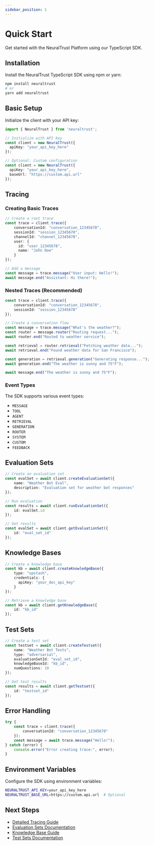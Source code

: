 ```yaml
---
sidebar_position: 1
---
```


# Quick Start

Get started with the NeuralTrust Platform using our TypeScript SDK.

## Installation

Install the NeuralTrust TypeScript SDK using npm or yarn:

```bash
npm install neuraltrust
# or
yarn add neuraltrust
```

## Basic Setup

Initialize the client with your API key:

```typescript
import { NeuralTrust } from 'neuraltrust';

// Initialize with API key
const client = new NeuralTrust({ 
  apiKey: "your_api_key_here" 
});

// Optional: Custom configuration
const client = new NeuralTrust({ 
  apiKey: "your_api_key_here",
  baseUrl: "https://custom.api.url"
});
```

## Tracing

### Creating Basic Traces

```typescript
// Create a root trace
const trace = client.trace({
    conversationId: "conversation_12345678",
    sessionId: "session_12345678",
    channelId: "channel_12345678",
    user: { 
      id: "user_12345678", 
      name: "John Doe" 
    }
});

// Add a message
const message = trace.message("User input: Hello!");
await message.end("Assistant: Hi there!");
```

### Nested Traces (Recommended)

```typescript
const trace = client.trace({
    conversationId: "conversation_12345678",
    sessionId: "session_12345678"
});

// Create a conversation flow
const message = trace.message("What's the weather?");
const router = message.router("Routing request...");
await router.end("Routed to weather service");

const retrieval = router.retrieval("Fetching weather data...");
await retrieval.end("Found weather data for San Francisco");

const generation = retrieval.generation("Generating response...");
await generation.end("The weather is sunny and 75°F");

await message.end("The weather is sunny and 75°F");
```

### Event Types

The SDK supports various event types:
- `MESSAGE`
- `TOOL`
- `AGENT`
- `RETRIEVAL`
- `GENERATION`
- `ROUTER`
- `SYSTEM`
- `CUSTOM`
- `FEEDBACK`

## Evaluation Sets

```typescript
// Create an evaluation set
const evalSet = await client.createEvaluationSet({
    name: "Weather Bot Eval",
    description: "Evaluation set for weather bot responses"
});

// Run evaluation
const results = await client.runEvaluationSet({ 
    id: evalSet.id 
});

// Get results
const evalSet = await client.getEvaluationSet({ 
    id: "eval_set_id" 
});
```

## Knowledge Bases

```typescript
// Create a knowledge base
const kb = await client.createKnowledgeBase({
    type: "upstash",
    credentials: { 
      apiKey: "your_doc_api_key" 
    }
});

// Retrieve a knowledge base
const kb = await client.getKnowledgeBase({ 
    id: "kb_id" 
});
```

## Test Sets

```typescript
// Create a test set
const testset = await client.createTestset({
    name: "Weather Bot Tests",
    type: "adversarial",
    evaluationSetId: "eval_set_id",
    knowledgeBaseId: "kb_id",
    numQuestions: 10
});

// Get test results
const results = await client.getTestset({ 
    id: "testset_id" 
});
```

## Error Handling

```typescript
try {
    const trace = client.trace({
        conversationId: "conversation_12345678"
    });
    const message = await trace.message("Hello!");
} catch (error) {
    console.error("Error creating trace:", error);
}
```

## Environment Variables

Configure the SDK using environment variables:

```bash
NEURALTRUST_API_KEY=your_api_key_here
NEURALTRUST_BASE_URL=https://custom.api.url  # Optional
```

## Next Steps

- [Detailed Tracing Guide](../observability/tracing.md)
- [Evaluation Sets Documentation](../red-team/evaluation-sets.md)
- [Knowledge Base Guide](../red-team/knowledge-bases.md)
- [Test Sets Documentation](../red-team/testsets.md) 
